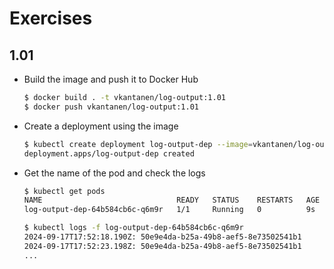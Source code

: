 # Exercises

## 1.01

- Build the image and push it to Docker Hub

  ```sh
  $ docker build . -t vkantanen/log-output:1.01
  $ docker push vkantanen/log-output:1.01
  ```

- Create a deployment using the image

  ```sh
  $ kubectl create deployment log-output-dep --image=vkantanen/log-output:1.01
  deployment.apps/log-output-dep created
  ```

- Get the name of the pod and check the logs

  ```sh
  $ kubectl get pods
  NAME                              READY   STATUS    RESTARTS   AGE
  log-output-dep-64b584cb6c-q6m9r   1/1     Running   0          9s

  $ kubectl logs -f log-output-dep-64b584cb6c-q6m9r
  2024-09-17T17:52:18.190Z: 50e9e4da-b25a-49b8-aef5-8e73502541b1
  2024-09-17T17:52:23.198Z: 50e9e4da-b25a-49b8-aef5-8e73502541b1
  ...
  ```
